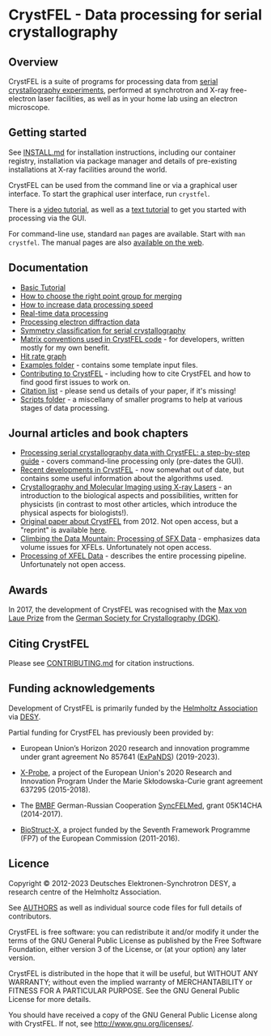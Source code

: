 CrystFEL - Data processing for serial crystallography
=====================================================

Overview
--------

CrystFEL is a suite of programs for processing data from [serial
crystallography experiments](https://en.wikipedia.org/wiki/Serial_Femtosecond_Crystallography),
performed at synchrotron and X-ray free-electron laser facilities, as well as
in your home lab using an electron microscope.


Getting started
---------------

See [INSTALL.md](INSTALL.md) for installation instructions, including
our container registry, installation via package manager and details of
pre-existing installations at X-ray facilities around the world.

CrystFEL can be used from the command line or via a graphical user interface.
To start the graphical user interface, run ```crystfel```.

There is a [video tutorial](https://vimeo.com/585412404), as well as a [text
tutorial](doc/articles/tutorial.rst) to get you started with processing via the
GUI.

For command-line use, standard ```man``` pages are available.  Start with
```man crystfel```.  The manual pages are also
[available on the web](https://www.desy.de/~twhite/crystfel/manual.html).


Documentation
-------------

* [Basic Tutorial](doc/articles/tutorial.rst)
* [How to choose the right point group for merging](doc/articles/pointgroup.rst)
* [How to increase data processing speed](doc/articles/speed.rst)
* [Real-time data processing](doc/articles/online.rst)
* [Processing electron diffraction data](doc/articles/electrons.rst)
* [Symmetry classification for serial crystallography](doc/twin-calculator.pdf)
* [Matrix conventions used in CrystFEL code](doc/matrix-notation.pdf) - for
  developers, written mostly for my own benefit.
* [Hit rate graph](doc/hitrate.png)
* [Examples folder](doc/examples) - contains some template input files.
* [Contributing to CrystFEL](CONTRIBUTING.md) - including how to cite CrystFEL
  and how to find good first issues to work on.
* [Citation list](https://www.desy.de/~twhite/crystfel/citations.html) - please
  send us details of your paper, if it's missing!
* [Scripts folder](scripts) - a miscellany of smaller programs to help at
  various stages of data processing.


Journal articles and book chapters
----------------------------------

* [Processing serial crystallography data with CrystFEL: a step-by-step
  guide](https://doi.org/10.1107/S205979831801238X) - covers command-line
  processing only (pre-dates the GUI).
* [Recent developments in CrystFEL](http://dx.doi.org/10.1107/S1600576716004751) -
  now somewhat out of date, but contains some useful information about the
  algorithms used.
* [Crystallography and Molecular Imaging using X-ray
  Lasers](https://doi.org/10.23730/CYRSP-2018-001.605) - an introduction to the
  biological aspects and possibilities, written for physicists (in contrast to
  most other articles, which introduce the physical aspects for biologists!).
* [Original paper about CrystFEL](http://dx.doi.org/10.1107/S0021889812002312)
  from 2012.  Not open access, but a "reprint" is available
  [here](https://www.desy.de/~twhite/crystfel/db5097-reprint.pdf).
* [Climbing the Data Mountain: Processing of SFX
  Data](https://link.springer.com/chapter/10.1007/978-3-030-00551-1_7) -
  emphasizes data volume issues for XFELs.  Unfortunately not open access.
* [Processing of XFEL
  Data](https://link.springer.com/protocol/10.1007/978-1-4939-7000-1_13) -
  describes the entire processing pipeline.  Unfortunately not open access.


Awards
------

In 2017, the development of CrystFEL was recognised with the [Max von Laue
Prize](https://www.desy.de/news/news_search/index_eng.html?openDirectAnchor=1202)
from the [German Society for Crystallography (DGK)](https://dgk-home.de/en/).


Citing CrystFEL
---------------

Please see [CONTRIBUTING.md](CONTRIBUTING.md) for citation instructions.


Funding acknowledgements
------------------------

Development of CrystFEL is primarily funded by the
[Helmholtz Association](https://www.helmholtz.de/) via
[DESY](https://www.desy.de/).

Partial funding for CrystFEL has previously been provided by:

* European Union’s Horizon 2020 research and innovation programme under grant
  agreement No 857641 ([ExPaNDS](https://expands.eu/)) (2019-2023).

* [X-Probe](http://x-probe.org/), a project of the European Union's 2020
  Research and Innovation Program Under the Marie Skłodowska-Curie grant
  agreement 637295 (2015-2018).

* The [BMBF](https://www.bmbf.de/) German-Russian Cooperation
  [SyncFELMed](http://www.syncfelmed.org/), grant 05K14CHA (2014-2017).

* [BioStruct-X](https://www.biostruct-x.eu/), a project funded by the Seventh
  Framework Programme (FP7) of the European Commission (2011-2016).


Licence
-------

Copyright © 2012-2023 Deutsches Elektronen-Synchrotron DESY, a research centre
of the Helmholtz Association.

See [AUTHORS](AUTHORS) as well as individual source code files for full details
of contributors.

CrystFEL is free software: you can redistribute it and/or modify it under the
terms of the GNU General Public License as published by the Free Software
Foundation, either version 3 of the License, or (at your option) any later
version.

CrystFEL is distributed in the hope that it will be useful, but WITHOUT ANY
WARRANTY; without even the implied warranty of MERCHANTABILITY or FITNESS FOR A
PARTICULAR PURPOSE.  See the GNU General Public License for more details.

You should have received a copy of the GNU General Public License along with
CrystFEL.  If not, see <http://www.gnu.org/licenses/>.


